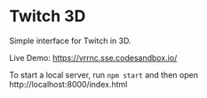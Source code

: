 # Twitch 3D

Simple interface for Twitch in 3D.

Live Demo: https://vrrnc.sse.codesandbox.io/

To start a local server, run `npm start` and then open http://localhost:8000/index.html